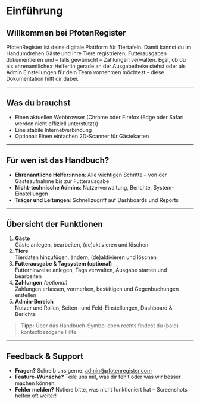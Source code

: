 # Einführung

## Willkommen bei PfotenRegister
PfotenRegister ist deine digitale Plattform für Tiertafeln. Damit kannst du im Handumdrehen Gäste und ihre Tiere registrieren, Futterausgaben dokumentieren und – falls gewünscht – Zahlungen verwalten. Egal, ob du als ehrenamtliche:r Helfer:in gerade an der Ausgabetheke stehst oder als Admin Einstellungen für dein Team vornehmen möchtest - diese Dokumentation hilft dir dabei.

---

## Was du brauchst
- Einen aktuellen Webbrowser (Chrome oder Firefox (Edge oder Safari werden nicht offiziell unterstützt))  
- Eine stabile Internetverbindung  
- Optional: Einen einfachen 2D-Scanner für Gästekarten  

---

## Für wen ist das Handbuch?
- **Ehrenamtliche Helfer:innen**: Alle wichtigen Schritte – von der Gästeaufnahme bis zur Futterausgabe  
- **Nicht-technische Admins**: Nutzerverwaltung, Berichte, System-Einstellungen  
- **Träger und Leitungen**: Schnellzugriff auf Dashboards und Reports  

---

## Übersicht der Funktionen
1. **Gäste**  
   Gäste anlegen, bearbeiten, (de)aktivieren und löschen  
2. **Tiere**  
   Tierdaten hinzufügen, ändern, (de)aktivieren und löschen  
3. **Futterausgabe & Tagsystem (optional)**  
   Futterhinweise anlegen, Tags verwalten, Ausgabe starten und bearbeiten  
4. **Zahlungen** *(optional)*  
   Zahlungen erfassen, vormerken, bestätigen und Gegenbuchungen erstellen  
5. **Admin-Bereich**  
   Nutzer und Rollen, Seiten- und Feld-Einstellungen, Dashboard & Berichte  



> **Tipp:** Über das Handbuch-Symbol oben rechts findest du (bald) kontextbezogene Hilfe.

---

## Feedback & Support
- **Fragen?** Schreib uns gerne: [admin@pfotenregister.com](mailto:admin@pfotenregister.com)  
- **Feature-Wünsche?** Teile uns mit, was dir fehlt oder was wir besser machen können.  
- **Fehler melden?** Notiere bitte, was nicht funktioniert hat – Screenshots helfen oft weiter!

